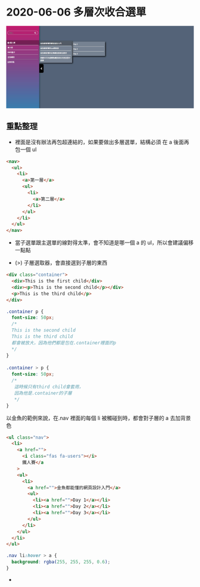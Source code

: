 # 2020-06-06 多層次收合選單

![成品](./completed.jpg)

## 重點整理

- <a></a> 裡面是沒有辦法再包超連結的，如果要做出多層選單，結構必須
  在 a 後面再包一個 ul

```html
<nav>
  <ul>
    <li>
      <a>第一層</a>
      <ul>
        <li>
          <a>第二層</a>
        </li>
      </ul>
    </li>
  </ul>
</nav>
```

- 當子選單跟主選單的線對得太準，會不知道是哪一個 a 的 ul，所以會建議偏移一點點

- (>) 子層選取器，會直接選到子層的東西

```html
<div class="container">
  <div>This is the first child</div>
  <div><p>This is the second child</p></div>
  <p>This is the third child</p>
</div>
```

```css
.container p {
  font-size: 50px;
  /* 
  This is the second child
  This is the third child
  都會被放大，因為他們都是包在.container裡面的p
  */
}

.container > p {
  font-size: 50px;
  /* 
   這時候只有third child會套用，
   因為他是.container的子層
   */
}
```

以金魚的範例來說，在.nav 裡面的每個 li 被觸碰到時，都會對子層的 a 去加背景色

```html
<ul class="nav">
  <li>
    <a href="">
      <i class="fas fa-users"></i>
      鐵人賽</a
    >
    <ul>
      <li>
        <a href="">金魚都能懂的網頁設計入門</a>
        <ul>
          <li><a href="">Day 1</a></li>
          <li><a href="">Day 2</a></li>
          <li><a href="">Day 3</a></li>
        </ul>
      </li>
    </ul>
  </li>
</ul>
```

```css
.nav li:hover > a {
  background: rgba(255, 255, 255, 0.6);
}
```

-

